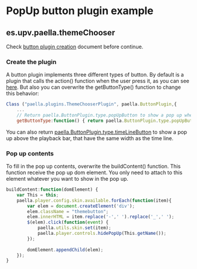 ---
---

# PopUp button plugin example
## es.upv.paella.themeChooser

Check [button plugin creation](button_plugin.html) document before continue.

### Create the plugin
A button plugin implements three different types of button. By default is a plugin that calls the
action() function when the user press it, as you can see [here](button_plugin.md). But also you can
overwrite the getButtonType() function to change this behavior:

```javascript
Class ("paella.plugins.ThemeChooserPlugin", paella.ButtonPlugin,{
	...
	// Return paella.ButtonPlugin.type.popUpButton to show a pop up when the user press the button	
	getButtonType:function() { return paella.ButtonPlugin.type.popUpButton; },
```

You can also return [paella.ButtonPlugin.type.timeLineButton](timeline_plugin.md) to show a pop up above the playback bar,
that have the same width as the time line.

### Pop up contents
To fill in the pop up contents, overwrite the buildContent() function. This function receive the pop up
dom element. You only need to attach to this element whatever you want to show in the pop up.
		
```javascript
buildContent:function(domElement) {
	var This = this;
	paella.player.config.skin.available.forEach(function(item){
		var elem = document.createElement('div');
		elem.className = "themebutton";
		elem.innerHTML = item.replace('-',' ').replace('_',' ');
		$(elem).click(function(event) {
			paella.utils.skin.set(item);
			paella.player.controls.hidePopUp(This.getName());
		});
		
		domElement.appendChild(elem);			
	});
}
```
